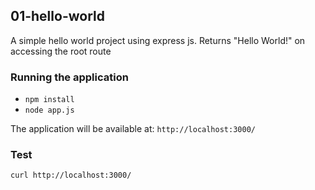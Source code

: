 ## 01-hello-world
A simple hello world project using express js. Returns "Hello World!" on accessing the root route

### Running the application
  - `npm install`
  - `node app.js`

The application will be available at: `http://localhost:3000/`

### Test
`curl http://localhost:3000/`

